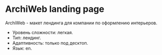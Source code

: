 # ArchiWeb landing page

ArchiWeb - макет лендинга для компании по оформлению интерьеров.

 - Уровень сложности: легкая.  
 - Тип: лендинг.       
 - Адаптивность: только под десктоп.    
 - Язык: en.
